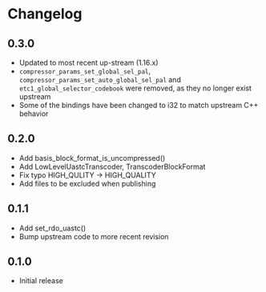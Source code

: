 # Changelog

## 0.3.0
 * Updated to most recent up-stream (1.16.x)
 * `compressor_params_set_global_sel_pal`, `compressor_params_set_auto_global_sel_pal` and
   `etc1_global_selector_codebook` were removed, as they no longer exist upstream
 * Some of the bindings have been changed to i32 to match upstream C++ behavior

## 0.2.0
 * Add basis_block_format_is_uncompressed()
 * Add LowLevelUastcTranscoder, TranscoderBlockFormat
 * Fix typo HIGH_QULITY -> HIGH_QUALITY
 * Add files to be excluded when publishing

## 0.1.1
 * Add set_rdo_uastc()
 * Bump upstream code to more recent revision

## 0.1.0
 * Initial release
